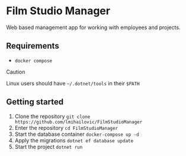 # Film Studio Manager

Web based management app for working with employees and projects.

## Requirements

- `docker compose`
> [!CAUTION]
> Linux users should have `~/.dotnet/tools` in their `$PATH`

## Getting started

1. Clone the repository `git clone https://github.com/lmihailovic/FilmStudioManager`
2. Enter the repository `cd FilmStudioManager`
3. Start the database container `docker-compose up -d`
4. Apply the migrations `dotnet ef database update`
5. Start the project `dotnet run`